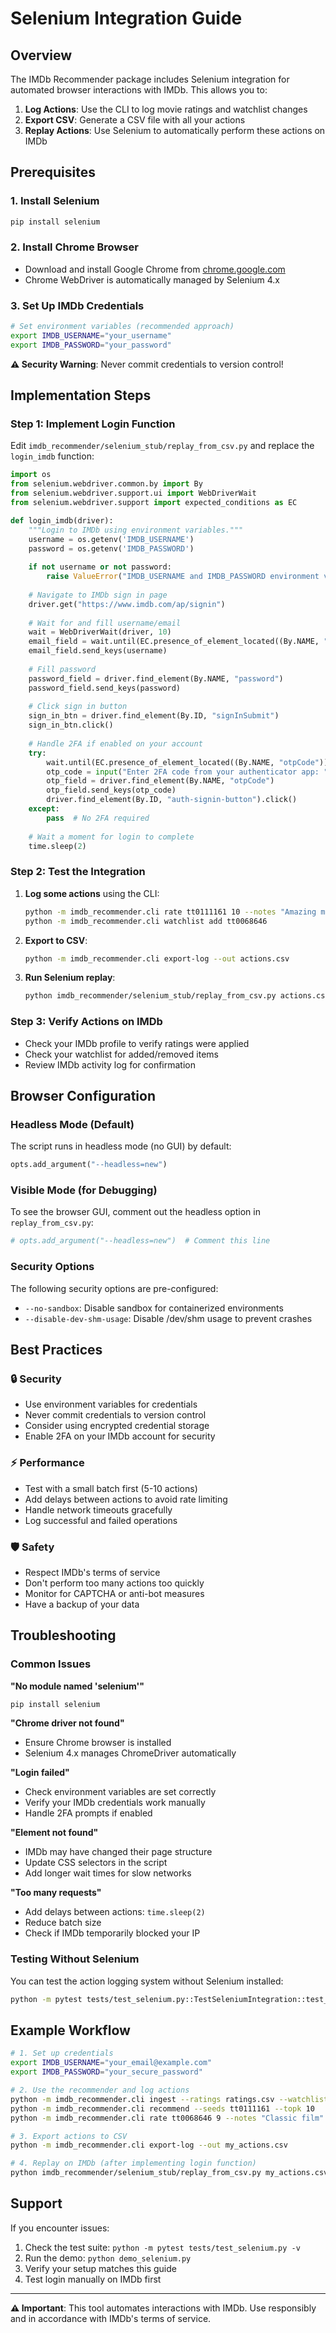 # Selenium Integration Guide

## Overview

The IMDb Recommender package includes Selenium integration for automated browser interactions with IMDb. This allows you to:

1. **Log Actions**: Use the CLI to log movie ratings and watchlist changes
2. **Export CSV**: Generate a CSV file with all your actions  
3. **Replay Actions**: Use Selenium to automatically perform these actions on IMDb

## Prerequisites

### 1. Install Selenium
```bash
pip install selenium
```

### 2. Install Chrome Browser
- Download and install Google Chrome from [chrome.google.com](https://chrome.google.com)
- Chrome WebDriver is automatically managed by Selenium 4.x

### 3. Set Up IMDb Credentials
```bash
# Set environment variables (recommended approach)
export IMDB_USERNAME="your_username"
export IMDB_PASSWORD="your_password"
```

**⚠️ Security Warning**: Never commit credentials to version control!

## Implementation Steps

### Step 1: Implement Login Function
Edit `imdb_recommender/selenium_stub/replay_from_csv.py` and replace the `login_imdb` function:

```python
import os
from selenium.webdriver.common.by import By
from selenium.webdriver.support.ui import WebDriverWait
from selenium.webdriver.support import expected_conditions as EC

def login_imdb(driver):
    """Login to IMDb using environment variables."""
    username = os.getenv('IMDB_USERNAME')
    password = os.getenv('IMDB_PASSWORD')
    
    if not username or not password:
        raise ValueError("IMDB_USERNAME and IMDB_PASSWORD environment variables required")
    
    # Navigate to IMDb sign in page
    driver.get("https://www.imdb.com/ap/signin")
    
    # Wait for and fill username/email
    wait = WebDriverWait(driver, 10)
    email_field = wait.until(EC.presence_of_element_located((By.NAME, "email")))
    email_field.send_keys(username)
    
    # Fill password
    password_field = driver.find_element(By.NAME, "password")
    password_field.send_keys(password)
    
    # Click sign in button
    sign_in_btn = driver.find_element(By.ID, "signInSubmit")
    sign_in_btn.click()
    
    # Handle 2FA if enabled on your account
    try:
        wait.until(EC.presence_of_element_located((By.NAME, "otpCode")))
        otp_code = input("Enter 2FA code from your authenticator app: ")
        otp_field = driver.find_element(By.NAME, "otpCode")
        otp_field.send_keys(otp_code)
        driver.find_element(By.ID, "auth-signin-button").click()
    except:
        pass  # No 2FA required
    
    # Wait a moment for login to complete
    time.sleep(2)
```

### Step 2: Test the Integration
1. **Log some actions** using the CLI:
   ```bash
   python -m imdb_recommender.cli rate tt0111161 10 --notes "Amazing movie"
   python -m imdb_recommender.cli watchlist add tt0068646
   ```

2. **Export to CSV**:
   ```bash
   python -m imdb_recommender.cli export-log --out actions.csv
   ```

3. **Run Selenium replay**:
   ```bash
   python imdb_recommender/selenium_stub/replay_from_csv.py actions.csv
   ```

### Step 3: Verify Actions on IMDb
- Check your IMDb profile to verify ratings were applied
- Check your watchlist for added/removed items
- Review IMDb activity log for confirmation

## Browser Configuration

### Headless Mode (Default)
The script runs in headless mode (no GUI) by default:
```python
opts.add_argument("--headless=new")
```

### Visible Mode (for Debugging)
To see the browser GUI, comment out the headless option in `replay_from_csv.py`:
```python
# opts.add_argument("--headless=new")  # Comment this line
```

### Security Options
The following security options are pre-configured:
- `--no-sandbox`: Disable sandbox for containerized environments
- `--disable-dev-shm-usage`: Disable /dev/shm usage to prevent crashes

## Best Practices

### 🔒 Security
- Use environment variables for credentials
- Never commit credentials to version control
- Consider using encrypted credential storage
- Enable 2FA on your IMDb account for security

### ⚡ Performance  
- Test with a small batch first (5-10 actions)
- Add delays between actions to avoid rate limiting
- Handle network timeouts gracefully
- Log successful and failed operations

### 🛡️ Safety
- Respect IMDb's terms of service
- Don't perform too many actions too quickly
- Monitor for CAPTCHA or anti-bot measures
- Have a backup of your data

## Troubleshooting

### Common Issues

**"No module named 'selenium'"**
```bash
pip install selenium
```

**"Chrome driver not found"**
- Ensure Chrome browser is installed
- Selenium 4.x manages ChromeDriver automatically

**"Login failed"**
- Check environment variables are set correctly
- Verify your IMDb credentials work manually
- Handle 2FA prompts if enabled

**"Element not found"**
- IMDb may have changed their page structure
- Update CSS selectors in the script
- Add longer wait times for slow networks

**"Too many requests"**
- Add delays between actions: `time.sleep(2)`
- Reduce batch size
- Check if IMDb temporarily blocked your IP

### Testing Without Selenium
You can test the action logging system without Selenium installed:
```bash
python -m pytest tests/test_selenium.py::TestSeleniumIntegration::test_action_logger_csv_format -v
```

## Example Workflow

```bash
# 1. Set up credentials
export IMDB_USERNAME="your_email@example.com"  
export IMDB_PASSWORD="your_secure_password"

# 2. Use the recommender and log actions
python -m imdb_recommender.cli ingest --ratings ratings.csv --watchlist watchlist.csv
python -m imdb_recommender.cli recommend --seeds tt0111161 --topk 10
python -m imdb_recommender.cli rate tt0068646 9 --notes "Classic film"

# 3. Export actions to CSV
python -m imdb_recommender.cli export-log --out my_actions.csv

# 4. Replay on IMDb (after implementing login function)
python imdb_recommender/selenium_stub/replay_from_csv.py my_actions.csv
```

## Support

If you encounter issues:
1. Check the test suite: `python -m pytest tests/test_selenium.py -v`
2. Run the demo: `python demo_selenium.py`
3. Verify your setup matches this guide
4. Test login manually on IMDb first

---

**⚠️ Important**: This tool automates interactions with IMDb. Use responsibly and in accordance with IMDb's terms of service.
